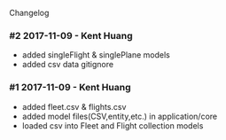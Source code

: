 Changelog

### #2 2017-11-09 - Kent Huang
- added singleFlight & singlePlane models
- added csv data gitignore

### #1 2017-11-09 - Kent Huang
- added fleet.csv & flights.csv
- added model files(CSV,entity,etc.) in application/core 
- loaded csv into Fleet and Flight collection models


